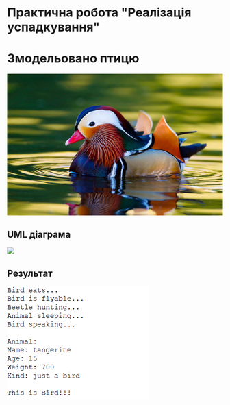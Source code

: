 # Практична робота "Реалізація успадкування"

# Змодельовано птицю

<img src="https://github.com/ppc-ntu-khpi/34-inheritance-NastyaBrilova/blob/master/images/665171-741x486.jpg"/>

## UML діаграма
<img src="https://github.com/ppc-ntu-khpi/34-inheritance-NastyaBrilova/blob/master/images/UML%20Diagram.PNG"/>

## Результат
<img src="https://github.com/ppc-ntu-khpi/34-inheritance-NastyaBrilova/blob/master/images/Results.PNG"/>

